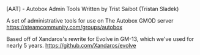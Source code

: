 [AAT] - Autobox Admin Tools
Written by Trist Saibot (Tristan Sladek)

A set of administrative tools for use on The Autobox GMOD server
https://steamcommunity.com/groups/autobox

Based off of Xandaros's rewrite for Evolve in GM-13, which we've used for nearly 5 years.
https://github.com/Xandaros/evolve
